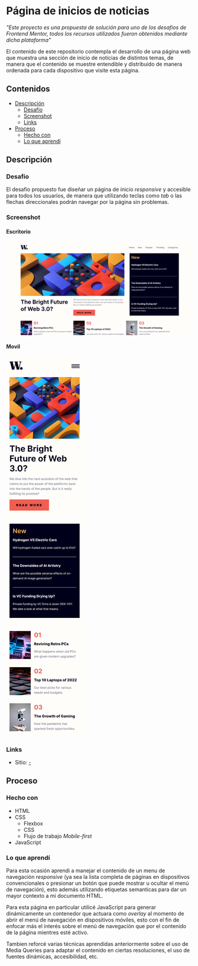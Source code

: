 # Página de inicios de noticias

_"Este proyecto es una propuesta de solución para uno de los desafios de Frontend Mentor, todos los recursos utilizados fueron obtenidos mediante dicha plataforma"_

El contenido de este repositorio contempla el desarrollo de una página web que muestra una sección de inicio de noticias de distintos temas, de manera que el contenido se muestre entendible y distribuido de manera ordenada para cada dispositivo que visite esta página.

## Contenidos

- [Descripción](#descripción)
  - [Desafío](#desafío)
  - [Screenshot](#screenshot)
  - [Links](#links)
- [Proceso](#proceso)
  - [Hecho con](#hecho-con)
  - [Lo que aprendí](#lo-que-aprendí)

## Descripción

### Desafío

El desafio propuesto fue diseñar un página de inicio _responsive_ y accesible para todos los usuarios, de manera que utilizando teclas como _tab_ o las flechas direccionales podrán navegar por la página sin problemas.

### Screenshot

#### Escritorio
![](./assets/images/example-desktop.png)

#### Movil
![](./assets/images/example-mobile.png)

### Links

- Sitio: [-](#)

## Proceso

### Hecho con

- HTML
- CSS
  - Flexbox
  - CSS
  - Flujo de trabajo _Mobile-first_
- JavaScript

### Lo que aprendí

Para esta ocasión aprendi a manejar el contenido de un menu de navegación _responsive_ (ya sea la lista completa de páginas en dispositivos convencionales o presionar un botón que puede mostrar u ocultar el menú de navegación), esto además utilizando etiquetas semanticas para dar un mayor contexto a mi documento HTML.

Para esta página en particular utilicé JavaScript para generar dinámicamente un contenedor que actuara como _overlay_ al momento de abrir el menú de navegación en dispositivos móviles, esto con el fin de enfocar más el interés sobre el menú de navegación que por el contenido de la página mientres esté activo.

Tambien reforcé varias técnicas aprendidas anteriormente sobre el uso de Media Queries para adaptar el contenido en ciertas resoluciones, el uso de fuentes dinámicas, accesibilidad, etc.

